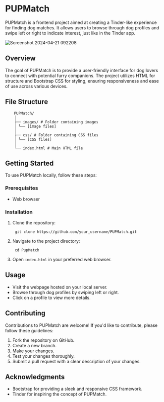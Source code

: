 # PUPMatch

PUPMatch is a frontend project aimed at creating a Tinder-like experience for finding dog matches. It allows users to browse through dog profiles and swipe left or right to indicate interest, just like in the Tinder app.

![Screenshot 2024-04-21 092208](https://github.com/GokulBakkiyarasu/PUPMATCH/assets/87391223/65aa85cd-7eba-4323-afe0-353e94a3c44c)

## Overview

The goal of PUPMatch is to provide a user-friendly interface for dog lovers to connect with potential furry companions. The project utilizes HTML for structure and Bootstrap CSS for styling, ensuring responsiveness and ease of use across various devices.

## File Structure

        PUPMatch/
        │
        ├── images/ # Folder containing images
        │ └── [image files]
        │
        ├── css/ # Folder containing CSS files
        │ └── [CSS files]
        │
        └── index.html # Main HTML file


## Getting Started

To use PUPMatch locally, follow these steps:

### Prerequisites

- Web browser

### Installation

1. Clone the repository:

        git clone https://github.com/your_username/PUPMatch.git

2. Navigate to the project directory:

        cd PupMatch

3. Open `index.html` in your preferred web browser.

## Usage

- Visit the webpage hosted on your local server.
- Browse through dog profiles by swiping left or right.
- Click on a profile to view more details.

## Contributing

Contributions to PUPMatch are welcome! If you'd like to contribute, please follow these guidelines:

1. Fork the repository on GitHub.
2. Create a new branch.
3. Make your changes.
4. Test your changes thoroughly.
5. Submit a pull request with a clear description of your changes.


## Acknowledgments

- Bootstrap for providing a sleek and responsive CSS framework.
- Tinder for inspiring the concept of PUPMatch.


   
